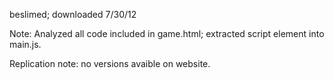 beslimed; downloaded 7/30/12

Note: Analyzed all code included in game.html; extracted script element into main.js.

Replication note: no versions avaible on website.